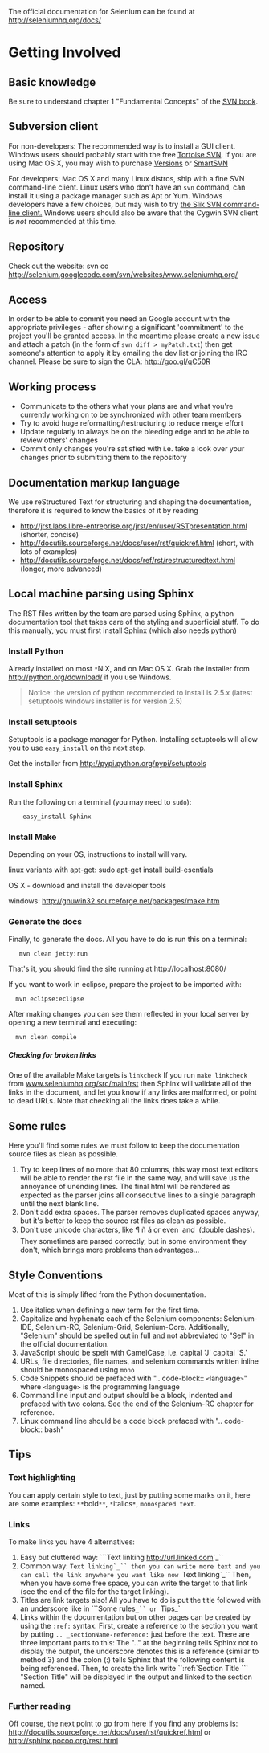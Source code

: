 The official documentation for Selenium can be found at http://seleniumhq.org/docs/

# Getting Involved

## Basic knowledge
Be sure to understand chapter 1 "Fundamental Concepts" of the [SVN book](http://svnbook.red-bean.com/en/1.6/svn-book.pdf).

## Subversion client

For non-developers: The recommended way is to install a GUI client.
Windows users should probably start with the free
[Tortoise SVN](http://tortoisesvn.tigris.org/).  If you are using Mac
OS X, you may wish to purchase [Versions](http://versionsapp.com/) or [SmartSVN](http://www.syntevo.com/smartsvn/index.html)

For developers: Mac OS X and many Linux distros, ship with a fine SVN
command-line client.  Linux users who don't have an `svn` command, can
install it using a package manager such as Apt or Yum.  Windows
developers have a few choices, but may wish to try
[the Slik SVN command-line client.](http://www.sliksvn.com/en/download/)
Windows users should also be aware that the Cygwin SVN client
is _not_ recommended at this time.


## Repository
Check out the website:
svn co http://selenium.googlecode.com/svn/websites/www.seleniumhq.org/


## Access
In order to be able to commit you need an Google account with the appropriate privileges - after showing a significant 'commitment' to the project you'll be granted access. In the meantime please create a new issue and attach a patch (in the form of `svn diff > myPatch.txt`) then get someone's attention to apply it by emailing the dev list or joining the IRC channel. Please be sure to sign the CLA: http://goo.gl/qC50R

## Working process
  * Communicate to the others what your plans are and what you're currently working on to be synchronized with other team members
  * Try to avoid huge reformatting/restructuring to reduce merge effort
  * Update regularly to always be on the bleeding edge and to be able to review others' changes
  * Commit only changes you're satisfied with i.e. take a look over your changes prior to submitting them to the repository

## Documentation markup language
We use reStructured Text for structuring and shaping the documentation, therefore it is required to know the basics of it by reading

  * http://jrst.labs.libre-entreprise.org/jrst/en/user/RSTpresentation.html (shorter, concise)
  * http://docutils.sourceforge.net/docs/user/rst/quickref.html (short, with lots of examples)
  * http://docutils.sourceforge.net/docs/ref/rst/restructuredtext.html (longer, more advanced)

## Local machine parsing using Sphinx
The RST files written by the team are parsed using Sphinx, a python documentation tool that takes care of the styling and superficial stuff. To do this manually, you must first install Sphinx (which also needs python)

### Install Python
Already installed on most `*`NIX, and on Mac OS X. Grab the installer from http://python.org/download/ if you use Windows.

> Notice: the version of python recommended to install is 2.5.x (latest setuptools windows installer is for version 2.5)

### Install setuptools

Setuptools is a package manager for Python. Installing setuptools will
allow you to use `easy_install` on the next step.

Get the installer from http://pypi.python.org/pypi/setuptools

### Install Sphinx
Run the following on a terminal (you may need to `sudo`):

```
    easy_install Sphinx
```

### Install Make
Depending on your OS, instructions to install will vary.

linux variants with apt-get: sudo apt-get install build-esentials

OS X - download and install the developer tools

windows: http://gnuwin32.sourceforge.net/packages/make.htm

### Generate the docs
Finally, to generate the docs. All you have to do is run this on a terminal:

```
   mvn clean jetty:run
```

That's it, you should find the site running at http://localhost:8080/

If you want to work in eclipse, prepare the project to be imported with:

```
  mvn eclipse:eclipse
```

After making changes you can see them reflected in your local server by opening a new terminal and executing:
```
  mvn clean compile
```

##### Checking for broken links

One of the available Make targets is `linkcheck` If you run `make linkcheck` from www.seleniumhq.org/src/main/rst
then Sphinx will validate all of the links in the document,
and let you know if any links are malformed, or point to dead URLs.
Note that checking all the links does take a while.

## Some rules

Here you'll find some rules we must follow to keep the documentation source files as clean as possible.

  1. Try to keep lines of no more that 80 columns, this way most text editors will be able to render the rst file in the same way, and will save us the annoyance of unending lines. The final html will be rendered as expected as the parser joins all consecutive lines to a single paragraph until the next blank line.
  1. Don't add extra spaces. The parser removes duplicated spaces anyway, but it's better to keep the source rst files as clean as possible.
  1. Don't use unicode characters, like ¶ ñ á or even  and  (double dashes). They sometimes are parsed correctly, but in some environment they don't, which brings more problems than advantages...

## Style Conventions
Most of this is simply lifted from the Python documentation.

  1. Use italics when defining a new term for the first time.
  1. Capitalize and hyphenate each of the Selenium components:  Selenium-IDE, Selenium-RC, Selenium-Grid, Selenium-Core. Additionally, "Selenium" should be spelled out in full and not abbreviated to "Sel" in the official documentation.
  1. JavaScript should be spelt with CamelCase, i.e. capital 'J' capital 'S.'
  1. URLs, file directories, file names, and selenium commands written inline should be monospaced using ````````mono````````
  1. Code Snippets should be prefaced with ".. code-block:: `<`language`>`" where `<`language`>` is the programming language
  1. Command line input and output should be a block, indented and prefaced with two colons. See the end of the Selenium-RC chapter for reference.
  1. Linux command line should be a code block prefaced with ".. code-block:: bash"

## Tips

### Text highlighting
You can apply certain style to text, just by putting some marks on it, here are some examples: `**`bold`**`, `*`italics`*`, ````````monospaced text````````.

### Links
To make links you have 4 alternatives:

  1. Easy but cluttered way: ```Text linking <http://url.linked.com>`_``
  1. Common way: ```Text linking`_`` then you can write more text and you can call the link anywhere you want like now ```Text linking`_`` Then, when you have some free space, you can write the target to that link (see the end of the file for the target linking).
  1. Titles are link targets also! All you have to do is put the title followed with an underscore like in ```Some rules`_`` or `Tips_`
  1. Links within the documentation but on other pages can be created by using the `:ref:` syntax. First, create a reference to the section you want by putting `.. _sectionName-reference:` just before the text. There are three important parts to this: The ".." at the beginning tells Sphinx not to display the output, the underscore denotes this is a reference (similar to method 3) and the colon (:) tells Sphinx that the following content is being referenced. Then, to create the link write ``:ref:`Section Title <sectionName-reference>``` "Section Title" will be displayed in the output and linked to the section named.

### Further reading
Off course, the next point to go from here if you find any problems is: http://docutils.sourceforge.net/docs/user/rst/quickref.html or http://sphinx.pocoo.org/rest.html